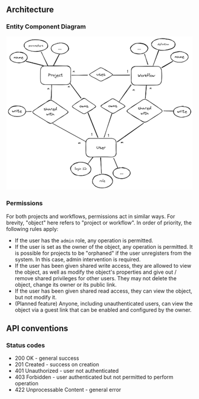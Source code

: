 ## Architecture

### Entity Component Diagram

![a](docs/entity-component-diagram.png)

### Permissions

For both projects and workflows, permissions act in similar ways. For brevity, "object" here refers to "project or workflow". In order of priority, the following rules apply:

* If the user has the `admin` role, any operation is permitted.
* If the user is set as the owner of the object, any operation is permitted. It is possible for projects to be "orphaned" if the user unregisters from the system. In this case, admin intervention is required.
* If the user has been given shared write access, they are allowed to view the object, as well as modify the object's properties and give out / remove shared privileges for other users. They may not delete the object, change its owner or its public link.
* If the user has been given shared read access, they can view the object, but not modify it.
* (Planned feature) Anyone, including unauthenticated users, can view the object via a guest link that can be enabled and configured by the owner.

## API conventions

### Status codes

* 200 OK - general success
* 201 Created - success on creation
* 401 Unauthorized - user not authenticated
* 403 Forbidden - user authenticated but not permitted to perform operation
* 422 Unprocessable Content - general error